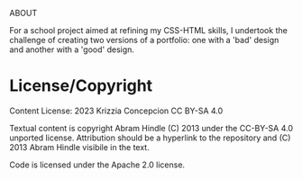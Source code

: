 ABOUT

For a school project aimed at refining my CSS-HTML skills, I undertook the challenge of creating two versions of a portfolio: one with a 'bad' design and another with a 'good' design.


License/Copyright
=================

Content License: 2023 Krizzia Concepcion CC BY-SA 4.0

Textual content is copyright Abram Hindle (C) 2013 under the CC-BY-SA
4.0 unported license. Attribution should be a hyperlink to the
repository and (C) 2013 Abram Hindle visibile in the text.

Code is licensed under the Apache 2.0 license.